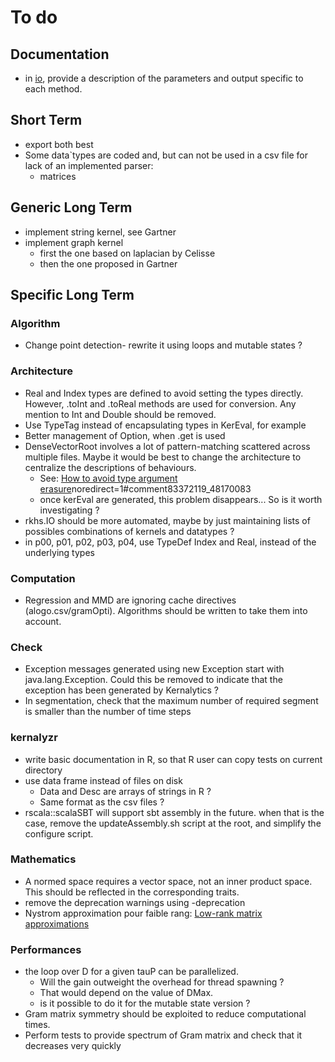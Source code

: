 # To do

## Documentation

- in [io](/doc/io.md), provide a description of the parameters and output specific to each method.

## Short Term

- export both best
- Some data`types are coded and, but can not be used in a csv file for lack of an implemented parser:
  - matrices

## Generic Long Term

- implement string kernel, see Gartner
- implement graph kernel
  - first the one based on laplacian by Celisse
  - then the one proposed in Gartner
  
## Specific Long Term

### Algorithm

- Change point detection- rewrite it using loops and mutable states ?

### Architecture

- Real and Index types are defined to avoid setting the types directly. However, .toInt and .toReal methods are used for conversion. Any mention to Int and Double should be removed.
- Use TypeTag instead of encapsulating types in KerEval, for example
- Better management of Option, when .get is used
- DenseVectorRoot involves a lot of pattern-matching scattered across multiple files. Maybe it would be best to change the architecture to centralize the descriptions of behaviours.
  - See: [How to avoid type argument erasure](https://stackoverflow.com/questions/48169051/how-to-avoid-type-argument-erasure/48170083?)noredirect=1#comment83372119_48170083
  - once kerEval are generated, this problem disappears... So is it worth investigating ?
- rkhs.IO should be more automated, maybe by just maintaining lists of possibles combinations of kernels and datatypes ?
- in p00, p01, p02, p03, p04, use TypeDef Index and Real, instead of the underlying types

### Computation

- Regression and MMD are ignoring cache directives (alogo.csv/gramOpti). Algorithms should be written to take them into account.

### Check

- Exception messages generated using new Exception start with java.lang.Exception. Could this be removed to indicate that the exception has been generated by Kernalytics ?
- In segmentation, check that the maximum number of required segment is smaller than the number of time steps

### kernalyzr

- write basic documentation in R, so that R user can copy tests on current directory
- use data frame instead of files on disk
  - Data and Desc are arrays of strings in R ?
  - Same format as the csv files ?
- rscala::scalaSBT will support sbt assembly in the future. when that is the case, remove the updateAssembly.sh script at the root, and simplify the configure script.

### Mathematics

- A normed space requires a vector space, not an inner product space. This should be reflected in the corresponding traits.
- remove the deprecation warnings using -deprecation
- Nystrom approximation pour faible rang: [Low-rank matrix approximations](https://en.wikipedia.org/wiki/Low-rank_matrix_approximations)

### Performances

- the loop over D for a given tauP can be parallelized.
  - Will the gain outweight the overhead for thread spawning ?
  - That would depend on the value of DMax.
  - is it possible to do it for the mutable state version ?
- Gram matrix symmetry should be exploited to reduce computational times.
- Perform tests to provide spectrum of Gram matrix and check that it decreases very quickly
